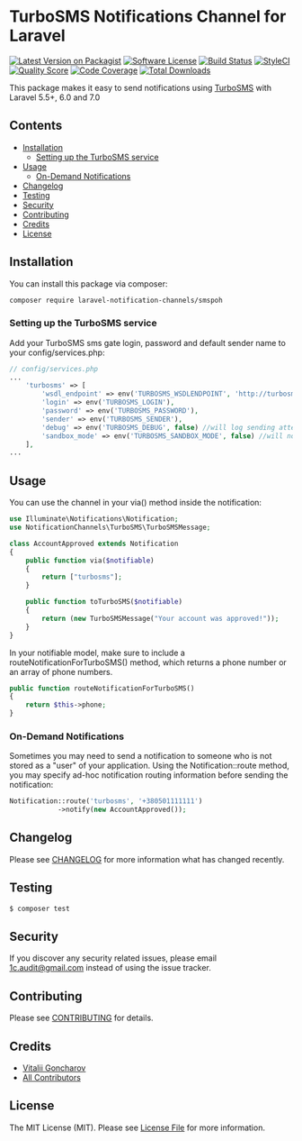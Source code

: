 # TurboSMS Notifications Channel for Laravel

[![Latest Version on Packagist](https://img.shields.io/packagist/v/gvital3230/turbosms-laravel-notification-channel.svg?style=flat-square)](https://packagist.org/packages/gvital3230/turbosms-laravel-notification-channel)
[![Software License](https://img.shields.io/badge/license-MIT-brightgreen.svg?style=flat-square)](LICENSE.md)
[![Build Status](https://img.shields.io/travis/gvital3230/turbosms-laravel-notification-channel/master.svg?style=flat-square)](https://travis-ci.org/gvital3230/turbosms-laravel-notification-channel)
[![StyleCI](https://styleci.io/repos/233038111/shield)](https://styleci.io/repos/233038111)
[![Quality Score](https://img.shields.io/scrutinizer/g/gvital3230/turbosms-laravel-notification-channel.svg?style=flat-square)](https://scrutinizer-ci.com/g/gvital3230/turbosms-laravel-notification-channel)
[![Code Coverage](https://img.shields.io/scrutinizer/coverage/g/gvital3230/turbosms-laravel-notification-channel/master.svg?style=flat-square)](https://scrutinizer-ci.com/g/gvital3230/turbosms-laravel-notification-channel/?branch=master)
[![Total Downloads](https://img.shields.io/packagist/dt/gvital3230/turbosms-laravel-notification-channel.svg?style=flat-square)](https://packagist.org/packages/gvital3230/turbosms-laravel-notification-channel)

This package makes it easy to send notifications using [TurboSMS](https://turbosms.ua) with Laravel 5.5+, 6.0 and 7.0

## Contents

- [Installation](#installation)
	- [Setting up the TurboSMS service](#setting-up-the-TurboSMS-service)
- [Usage](#usage)
	- [ On-Demand Notifications](#on-demand-notifications)
- [Changelog](#changelog)
- [Testing](#testing)
- [Security](#security)
- [Contributing](#contributing)
- [Credits](#credits)
- [License](#license)


## Installation

You can install this package via composer:
``` bash
composer require laravel-notification-channels/smspoh
```

### Setting up the TurboSMS service

Add your TurboSMS sms gate login, password and default sender name to your config/services.php:

```php
// config/services.php
...
    'turbosms' => [
        'wsdl_endpoint' => env('TURBOSMS_WSDLENDPOINT', 'http://turbosms.in.ua/api/wsdl.html'),
        'login' => env('TURBOSMS_LOGIN'),
        'password' => env('TURBOSMS_PASSWORD'),
        'sender' => env('TURBOSMS_SENDER'),
        'debug' => env('TURBOSMS_DEBUG', false) //will log sending attempts and results
        'sandbox_mode' => env('TURBOSMS_SANDBOX_MODE', false) //will not invoke API call
    ],
...
```

## Usage

You can use the channel in your via() method inside the notification:

```php
use Illuminate\Notifications\Notification;
use NotificationChannels\TurboSMS\TurboSMSMessage;

class AccountApproved extends Notification
{
    public function via($notifiable)
    {
        return ["turbosms"];
    }

    public function toTurboSMS($notifiable)
    {
        return (new TurboSMSMessage("Your account was approved!"));       
    }
}
```

In your notifiable model, make sure to include a routeNotificationForTurboSMS() method, which returns a phone number or an array of phone numbers.

```php
public function routeNotificationForTurboSMS()
{
    return $this->phone;
}
```

### On-Demand Notifications
Sometimes you may need to send a notification to someone who is not stored as a "user" of your application. Using the Notification::route method, you may specify ad-hoc notification routing information before sending the notification:

```php
Notification::route('turbosms', '+380501111111')                      
            ->notify(new AccountApproved());
```

## Changelog

Please see [CHANGELOG](CHANGELOG.md) for more information what has changed recently.

## Testing

``` bash
$ composer test
```

## Security

If you discover any security related issues, please email 1c.audit@gmail.com instead of using the issue tracker.

## Contributing

Please see [CONTRIBUTING](CONTRIBUTING.md) for details.

## Credits

- [Vitalii Goncharov](https://github.com/gvital3230)
- [All Contributors](../../contributors)

## License

The MIT License (MIT). Please see [License File](LICENSE.md) for more information.
